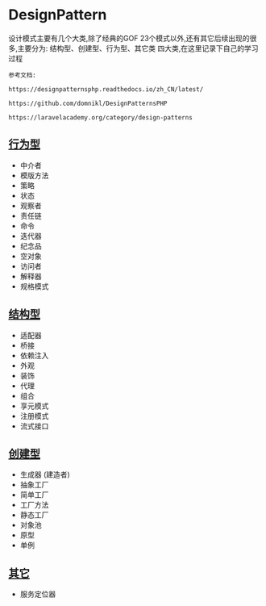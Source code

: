 # DesignPattern

设计模式主要有几个大类,除了经典的GOF 23个模式以外,还有其它后续出现的很多,主要分为: 结构型、创建型、行为型、其它类 四大类,在这里记录下自己的学习过程

```
参考文档:

https://designpatternsphp.readthedocs.io/zh_CN/latest/

https://github.com/domnikl/DesignPatternsPHP

https://laravelacademy.org/category/design-patterns
```

## [行为型](Behavioral)
* 中介者
* 模版方法
* 策略
* 状态
* 观察者
* 责任链
* 命令
* 迭代器
* 纪念品
* 空对象
* 访问者
* 解释器
* 规格模式

## [结构型](Structural)
* 适配器
* 桥接
* 依赖注入
* 外观
* 装饰
* 代理 
* 组合 
* 享元模式 
* 注册模式 
* 流式接口 

## [创建型](Creational)
* 生成器 (建造者)
* 抽象工厂
* 简单工厂
* 工厂方法
* 静态工厂
* 对象池
* 原型
* 单例

## [其它](More)
* 服务定位器
